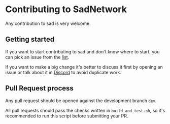 # Contributing to SadNetwork

Any contribution to sad is very welcome.

## Getting started

If you want to start contributing to sad and don't know where to start, you can pick an issue from
the [list](https://github.com/sadnetwork/sad/issues).

If you want to make a big change it's better to discuss it first by opening an issue or talk about it in
[Discord](https://discord.gg/) to avoid duplicate work.

## Pull Request process

Any pull request should be opened against the development branch `dev`.

All pull requests should pass the checks written in `build_and_test.sh`, so it's recommended to run this script before
submitting your PR.
